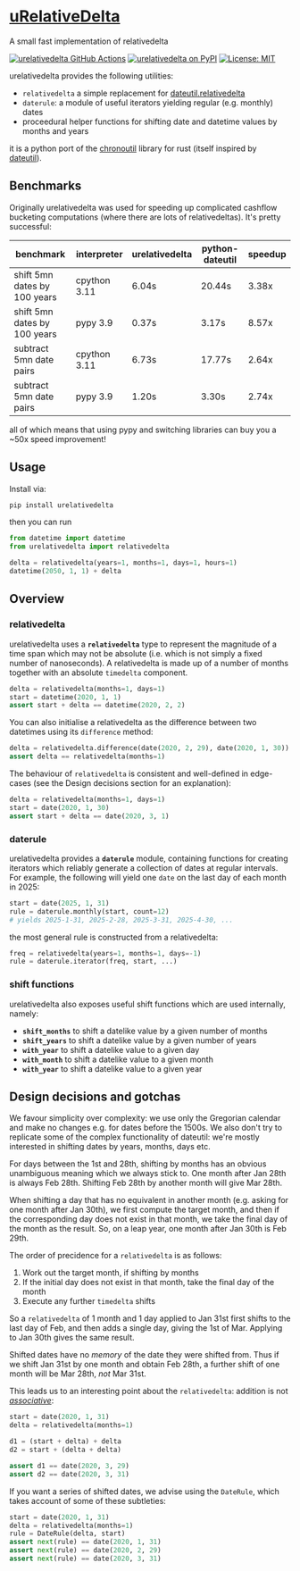 # [uRelativeDelta][pypi]

A small fast implementation of relativedelta

[![urelativedelta GitHub Actions][gh-image]][gh-checks]
[![urelativedelta on PyPI][pypi-image]][pypi]
[![License: MIT](https://img.shields.io/badge/License-MIT-yellow.svg)](https://opensource.org/licenses/MIT)

[gh-image]: https://github.com/olliemath/urelativedelta/workflows/test/badge.svg
[gh-checks]: https://github.com/olliemath/urelativedelta/actions?query=workflow%3Atest
[pypi-image]: https://img.shields.io/pypi/v/urelativedelta
[pypi]: https://pypi.org/project/urelativedelta/

urelativedelta provides the following utilities:

- `relativedelta` a simple replacement for [dateutil.relativedelta](https://dateutil.readthedocs.io/en/stable/relativedelta.html)
- `daterule`: a module of useful iterators yielding regular (e.g. monthly) dates
- proceedural helper functions for shifting date and datetime values by months and years

it is a python port of the [chronoutil](https://github.com/olliemath/chronoutil) library for rust (itself inspired by [dateutil](https://pypi.org/project/python-dateutil)).


## Benchmarks

Originally urelativedelta was used for speeding up complicated cashflow bucketing
computations (where there are lots of relativedeltas). It's pretty successful:

| benchmark | interpreter | urelativedelta | python-dateutil | speedup |
| ------ | ------ | ------ | ------ | ------ |
| shift 5mn dates by 100 years | cpython 3.11 | 6.04s | 20.44s | 3.38x |
| shift 5mn dates by 100 years | pypy 3.9 | 0.37s | 3.17s | 8.57x |
| subtract 5mn date pairs | cpython 3.11 | 6.73s | 17.77s | 2.64x |
| subtract 5mn date pairs | pypy 3.9 | 1.20s | 3.30s | 2.74x |

all of which means that using pypy and switching libraries can buy you a ~50x speed improvement!


## Usage

Install via:

```bash
pip install urelativedelta
```

then you can run

```python
from datetime import datetime
from urelativedelta import relativedelta

delta = relativedelta(years=1, months=1, days=1, hours=1)
datetime(2050, 1, 1) + delta
```

## Overview

### relativedelta

urelativedelta uses a **`relativedelta`** type to represent the magnitude of a time span
which may not be absolute (i.e. which is not simply a fixed number of nanoseconds).
A relativedelta is made up of a number of months together with an absolute `timedelta`
component.

```python
delta = relativedelta(months=1, days=1)
start = datetime(2020, 1, 1)
assert start + delta == datetime(2020, 2, 2)
```

You can also initialise a relativedelta as the difference between
two datetimes using its `difference` method:

```python
delta = relativedelta.difference(date(2020, 2, 29), date(2020, 1, 30))
assert delta == relativedelta(months=1)
```

The behaviour of `relativedelta` is consistent and well-defined in edge-cases
(see the Design decisions section for an explanation):

```python
delta = relativedelta(months=1, days=1)
start = date(2020, 1, 30)
assert start + delta == date(2020, 3, 1)
```

### daterule

urelativedelta provides a **`daterule`** module, containing functions
for creating iterators which reliably generate a collection of dates
at regular intervals.
For example, the following will yield one `date` on the last day of each
month in 2025:

```python
start = date(2025, 1, 31)
rule = daterule.monthly(start, count=12)
# yields 2025-1-31, 2025-2-28, 2025-3-31, 2025-4-30, ...
```

the most general rule is constructed from a relativedelta:
```python
freq = relativedelta(years=1, months=1, days=-1)
rule = daterule.iterator(freq, start, ...)
```

### shift functions

urelativedelta also exposes useful shift functions which are used internally, namely:

- **`shift_months`** to shift a datelike value by a given number of months
- **`shift_years`** to shift a datelike value by a given number of years
- **`with_year`** to shift a datelike value to a given day
- **`with_month`** to shift a datelike value to a given month
- **`with_year`** to shift a datelike value to a given year

## Design decisions and gotchas

We favour simplicity over complexity: we use only the Gregorian calendar and
make no changes e.g. for dates before the 1500s. We also don't try to
replicate some of the complex functionality of dateutil: we're mostly
interested in shifting dates by years, months, days etc.

For days between the 1st and 28th, shifting by months has an obvious
unambiguous meaning which we always stick to. One month after Jan 28th is
always Feb 28th. Shifting Feb 28th by another month will give Mar 28th.

When shifting a day that has no equivalent in another month (e.g. asking
for one month after Jan 30th), we first compute the target month, and then if
the corresponding day does not exist in that month, we take the final day of the
month as the result. So, on a leap year, one month after Jan 30th is Feb 29th.

The order of precidence for a `relativedelta` is as follows:

1.  Work out the target month, if shifting by months
2.  If the initial day does not exist in that month, take the final day of the month
3.  Execute any further `timedelta` shifts

So a `relativedelta` of 1 month and 1 day applied to Jan 31st first shifts to the
last day of Feb, and then adds a single day, giving the 1st of Mar. Applying to Jan 30th
gives the same result.

Shifted dates have no _memory_ of the date they were shifted from. Thus if we shift
Jan 31st by one month and obtain Feb 28th, a further shift of one month will be Mar 28th,
_not_ Mar 31st.

This leads us to an interesting point about the `relativedelta`: addition is not
_[associative](https://en.wikipedia.org/wiki/Associative_property)_:

```python
start = date(2020, 1, 31)
delta = relativedelta(months=1)

d1 = (start + delta) + delta
d2 = start + (delta + delta)

assert d1 == date(2020, 3, 29)
assert d2 == date(2020, 3, 31)
```

If you want a series of shifted dates, we advise using the `DateRule`, which takes
account of some of these subtleties:
```python
start = date(2020, 1, 31)
delta = relativedelta(months=1)
rule = DateRule(delta, start)
assert next(rule) == date(2020, 1, 31)
assert next(rule) == date(2020, 2, 29)
assert next(rule) == date(2020, 3, 31)
```
